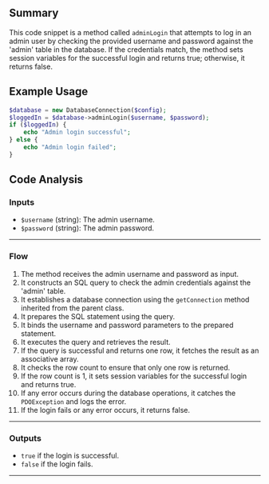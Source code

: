 ## Summary
This code snippet is a method called `adminLogin` that attempts to log in an admin user by checking the provided username and password against the 'admin' table in the database. If the credentials match, the method sets session variables for the successful login and returns true; otherwise, it returns false.

## Example Usage
```php
$database = new DatabaseConnection($config);
$loggedIn = $database->adminLogin($username, $password);
if ($loggedIn) {
    echo "Admin login successful";
} else {
    echo "Admin login failed";
}
```

## Code Analysis
### Inputs
- `$username` (string): The admin username.
- `$password` (string): The admin password.
___
### Flow
1. The method receives the admin username and password as input.
2. It constructs an SQL query to check the admin credentials against the 'admin' table.
3. It establishes a database connection using the `getConnection` method inherited from the parent class.
4. It prepares the SQL statement using the query.
5. It binds the username and password parameters to the prepared statement.
6. It executes the query and retrieves the result.
7. If the query is successful and returns one row, it fetches the result as an associative array.
8. It checks the row count to ensure that only one row is returned.
9. If the row count is 1, it sets session variables for the successful login and returns true.
10. If any error occurs during the database operations, it catches the `PDOException` and logs the error.
11. If the login fails or any error occurs, it returns false.
___
### Outputs
- `true` if the login is successful.
- `false` if the login fails.
___
